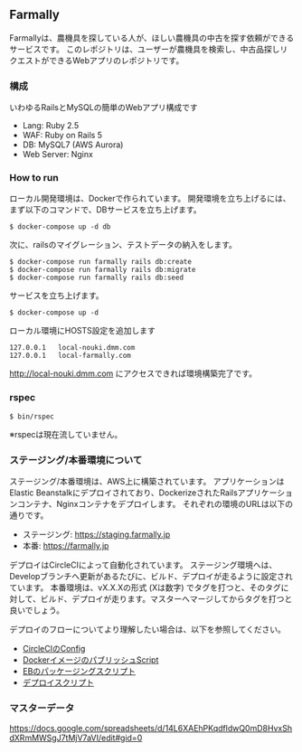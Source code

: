 ## Farmally

Farmallyは、農機具を探している人が、ほしい農機具の中古を探す依頼ができるサービスです。
このレポジトリは、ユーザーが農機具を検索し、中古品探しリクエストができるWebアプリのレポジトリです。

### 構成

いわゆるRailsとMySQLの簡単のWebアプリ構成です

- Lang: Ruby 2.5
- WAF: Ruby on Rails 5
- DB: MySQL7 (AWS Aurora)
- Web Server: Nginx

### How to run

ローカル開発環境は、Dockerで作られています。
開発環境を立ち上げるには、まず以下のコマンドで、DBサービスを立ち上げます。

```
$ docker-compose up -d db
```

次に、railsのマイグレーション、テストデータの納入をします。

```
$ docker-compose run farmally rails db:create
$ docker-compose run farmally rails db:migrate
$ docker-compose run farmally rails db:seed
```

サービスを立ち上げます。

```
$ docker-compose up -d
```

ローカル環境にHOSTS設定を追加します

```
127.0.0.1   local-nouki.dmm.com
127.0.0.1   local-farmally.com
```

http://local-nouki.dmm.com にアクセスできれば環境構築完了です。

### rspec
```
$ bin/rspec
```
※rspecは現在流していません。

### ステージング/本番環境について

ステージング/本番環境は、AWS上に構築されています。
アプリケーションはElastic Beanstalkにデプロイされており、DockerizeされたRailsアプリケーションコンテナ、Nginxコンテナをデプロイします。
それぞれの環境のURLは以下の通りです。

- ステージング: https://staging.farmally.jp
- 本番:  https://farmally.jp

デプロイはCircleCIによって自動化されています。
ステージング環境へは、Developブランチへ更新があるたびに、ビルド、デプロイが走るように設定されています。
本番環境は、vX.X.Xの形式 (Xは数字) でタグを打つと、そのタグに対して、ビルド、デプロイが走ります。マスターへマージしてからタグを打つと良いでしょう。

デプロイのフローについてより理解したい場合は、以下を参照してください。

* [CircleCIのConfig](https://github.com/farmally/farmally/blob/develop/.circleci/config.yml)
* [DockerイメージのパブリッシュScript](https://github.com/farmally/farmally/blob/develop/bin/publish.sh)
* [EBのパッケージングスクリプト](https://github.com/farmally/farmally/blob/develop/bin/packaging.sh)
* [デプロイスクリプト](https://github.com/farmally/farmally/blob/develop/bin/deploy.sh)

### マスターデータ

https://docs.google.com/spreadsheets/d/14L6XAEhPKqdfldwQ0mD8HvxShdXRmMWSgJ7tMjV7aVI/edit#gid=0
